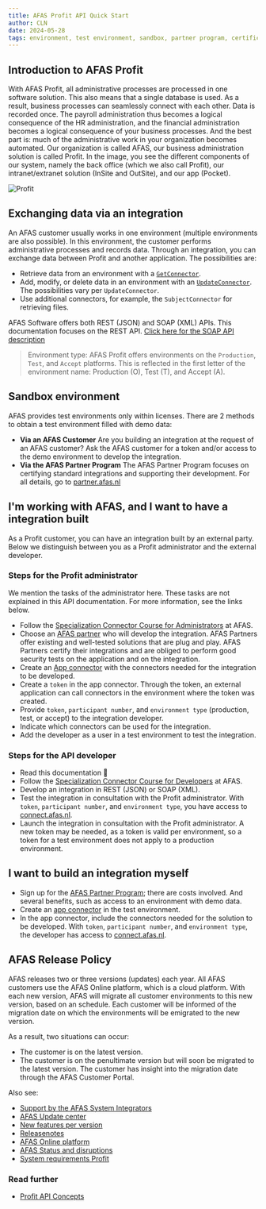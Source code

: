 ```yaml
---
title: AFAS Profit API Quick Start
author: CLN
date: 2024-05-28
tags: environment, test environment, sandbox, partner program, certification
---
```


## Introduction to AFAS Profit

With AFAS Profit, all administrative processes are processed in one software solution. This also means that a single database is used. As a result, business processes can seamlessly connect with each other. Data is recorded once. The payroll administration thus becomes a logical consequence of the HR administration, and the financial administration becomes a logical consequence of your business processes. And the best part is: much of the administrative work in your organization becomes automated. 
Our organization is called AFAS, our business administration solution is called Profit. In the image, you see the different components of our system, namely the back office (which we also call Profit), our intranet/extranet solution (InSite and OutSite), and our app (Pocket).

![Profit](https://www.afas.nl/portal-bedrijfspagina/huisstijl-afas-software/huisstijl-afas-software-afas%20software%20impressie%20-%20met%20labels.png)

## Exchanging data via an integration

An AFAS customer usually works in one environment (multiple environments are also possible). In this environment, the customer performs administrative processes and records data. Through an integration, you can exchange data between Profit and another application. The possibilities are:

- Retrieve data from an environment with a [`GetConnector`](./get-connector).
- Add, modify, or delete data in an environment with an [`UpdateConnector`](./update-connector). The possibilities vary per `UpdateConnector`.
- Use additional connectors, for example, the `SubjectConnector` for retrieving files.

AFAS Software offers both REST (JSON) and SOAP (XML) APIs. This documentation focuses on the REST API. [Click here for the SOAP API description](https://help.afas.nl/help/NL/SE/App_Cnnctr_SOAP.htm)

> Environment type: AFAS Profit offers environments on the `Production`, `Test`, and `Accept` platforms. This is reflected in the first letter of the environment name: Production (O), Test (T), and Accept (A).

## Sandbox environment

AFAS provides test environments only within licenses. There are 2 methods to obtain a test environment filled with demo data:

- **Via an AFAS Customer** Are you building an integration at the request of an AFAS customer? Ask the AFAS customer for a token and/or access to the demo environment to develop the integration.
- **Via the AFAS Partner Program** The AFAS Partner Program focuses on certifying standard integrations and supporting their development. For all details, go to [partner.afas.nl](https://partner.afas.nl/aanmelden)

## I'm working with AFAS, and I want to have a integration built

As a Profit customer, you can have an integration built by an external party. Below we distinguish between you as a Profit administrator and the external developer.

### Steps for the Profit administrator

We mention the tasks of the administrator here. These tasks are not explained in this API documentation. For more information, see the links below.

- Follow the [Specialization Connector Course for Administrators](https://klant.afas.nl/opleiding/specialisatiecursus-connector) at AFAS.
- Choose an [AFAS partner](https://partner.afas.nl/koppelingen) who will develop the integration. AFAS Partners offer existing and well-tested solutions that are plug and play. AFAS Partners certify their integrations and are obliged to perform good security tests on the application and on the integration.
- Create an [App connector](https://help.afas.nl/help/NL/SE/120718.htm) with the connectors needed for the integration to be developed.
- Create a `token` in the app connector. Through the token, an external application can call connectors in the environment where the token was created.
- Provide `token`, `participant number`, and `environment type` (production, test, or accept) to the integration developer.
- Indicate which connectors can be used for the integration.
- Add the developer as a user in a test environment to test the integration.

### Steps for the API developer

- Read this documentation 🚀
- Follow the [Specialization Connector Course for Developers](https://klant.afas.nl/opleiding/specialisatiecursus-connector-voor-developers) at AFAS.
- Develop an integration in REST (JSON) or SOAP (XML).
- Test the integration in consultation with the Profit administrator. With `token`, `participant number`, and `environment type`, you have access to [connect.afas.nl](https://connect.afas.nl/rest-json/get-connector).
- Launch the integration in consultation with the Profit administrator. A new token may be needed, as a token is valid per environment, so a token for a test environment does not apply to a production environment.

## I want to build an integration myself

- Sign up for the [AFAS Partner Program](https://partner.afas.nl/aanmelden); there are costs involved. And several benefits, such as access to an environment with demo data.
- Create an [app connector](https://help.afas.nl/help/NL/SE/120718.htm) in the test environment.
- In the app connector, include the connectors needed for the solution to be developed.
  With `token`, `participant number`, and `environment type`, the developer has access to [connect.afas.nl](https://connect.afas.nl/rest-json/get-connector).

## AFAS Release Policy

AFAS releases two or three versions (updates) each year. All AFAS customers use the AFAS Online platform, which is a cloud platform. With each new version, AFAS will migrate all customer environments to this new version, based on an schedule. Each customer will be informed of the migration date on which the environments will be emigrated to the new version.

As a result, two situations can occur:

- The customer is on the latest version.
- The customer is on the penultimate version but will soon be migrated to the latest version. The customer has insight into the migration date through the AFAS Customer Portal.

Also see:

- [Support by the AFAS System Integrators](https://klant.afas.nl/systemintegrators)
- [AFAS Update center](https://klant.afas.nl/update-center)
- [New features per version](https://klant.afas.nl/vorige-updates)
- [Releasenotes](https://klant.afas.nl/releasenotes-profit)
- [AFAS Online platform](https://www.afas.nl/online)
- [AFAS Status and disruptions](https://afasstatus.nl/)
- [System requirements Profit](https://help.afas.nl/help/NL/SE/plv2_Config_SysReq.htm)

### Read further

- [Profit API Concepts](./concepts)
